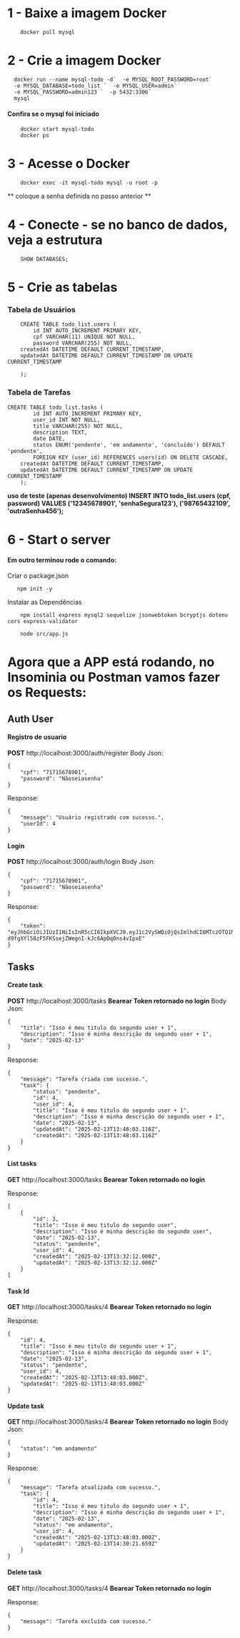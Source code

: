 
# 1 - Baixe a imagem Docker

```
    docker pull mysql
```

# 2 - Crie a imagem Docker

```
  docker run --name mysql-todo -d`  -e MYSQL_ROOT_PASSWORD=root`
  -e MYSQL_DATABASE=todo_list `  -e MYSQL_USER=admin`
  -e MYSQL_PASSWORD=admin123 `  -p 5432:3306`
  mysql
```

#### Confira se o mysql foi iniciado

```
    docker start mysql-todo
    docker ps
```

# 3 - Acesse o Docker

```
    docker exec -it mysql-todo mysql -u root -p
```

** coloque a senha definida no passo anterior **

# 4 - Conecte - se no banco de dados, veja a estrutura

```
    SHOW DATABASES;
```

# 5 - Crie as tabelas

### Tabela de Usuários

```
    CREATE TABLE todo_list.users (
        id INT AUTO_INCREMENT PRIMARY KEY,
        cpf VARCHAR(11) UNIQUE NOT NULL,
        password VARCHAR(255) NOT NULL,
	createdAt DATETIME DEFAULT CURRENT_TIMESTAMP,
	updatedAt DATETIME DEFAULT CURRENT_TIMESTAMP ON UPDATE CURRENT_TIMESTAMP

    );
```

### Tabela de Tarefas

```
CREATE TABLE todo_list.tasks (
        id INT AUTO_INCREMENT PRIMARY KEY,
        user_id INT NOT NULL,
        title VARCHAR(255) NOT NULL,
        description TEXT,
        date DATE,
        status ENUM('pendente', 'em andamento', 'concluído') DEFAULT 'pendente',
        FOREIGN KEY (user_id) REFERENCES users(id) ON DELETE CASCADE,
	createdAt DATETIME DEFAULT CURRENT_TIMESTAMP,
	updatedAt DATETIME DEFAULT CURRENT_TIMESTAMP ON UPDATE CURRENT_TIMESTAMP
    );
```

**uso de teste (apenas desenvolvimento)
INSERT INTO todo_list.users (cpf, password)
VALUES
    ('12345678901', 'senhaSegura123'),
    ('98765432109', 'outraSenha456');**

# 6 - Start o server
#### Em outro terminou rode o comando:

Criar o package.json
```
   npm init -y
```

Instalar as Dependências
```
    npm install express mysql2 sequelize jsonwebtoken bcryptjs dotenv cors express-validator
```

```
    node src/app.js
```

# Agora que a APP está rodando, no Insominia ou Postman vamos fazer os Requests:

## Auth User

#### Registro de usuario

**POST** http://localhost:3000/auth/register
Body Json:

```
{
    "cpf": "71715678901",
    "password": "Nãoseiasenha"
}
```

Response:

```
{
	"message": "Usuário registrado com sucesso.",
	"userId": 4
}
```

#### Login

**POST** http://localhost:3000/auth/login
Body Json:

```
{
    "cpf": "71715678901",
    "password": "Nãoseiasenha"
}
```

Response:

```
{
	"token": "eyJhbGciOiJIUzI1NiIsInR5cCI6IkpXVCJ9.eyJ1c2VySWQiOjQsImlhdCI6MTczOTQ1MzQ5NiwiZXhwIjoxNzM5NDU3MDk2fQ.-d9fgXYl58zF5FKSsejZWegnI-kJc6ApDq0ns4vIpxE"
}
```

## Tasks

#### Create task

**POST** http://localhost:3000/tasks
**Bearear Token retornado no login**
Body Json:

```
{
    "title": "Isso é meu titulo do segundo user + 1",
    "description": "Isso é minha descrição do segundo user + 1",
    "date": "2025-02-13"
}
```

Response:

```
{
	"message": "Tarefa criada com sucesso.",
	"task": {
		"status": "pendente",
		"id": 4,
		"user_id": 4,
		"title": "Isso é meu titulo do segundo user + 1",
		"description": "Isso é minha descrição do segundo user + 1",
		"date": "2025-02-13",
		"updatedAt": "2025-02-13T13:48:03.116Z",
		"createdAt": "2025-02-13T13:48:03.116Z"
	}
}
```

#### List tasks

**GET** http://localhost:3000/tasks
**Bearear Token retornado no login**

Response:

```
[
	{
		"id": 3,
		"title": "Isso é meu titulo do segundo user",
		"description": "Isso é minha descrição do segundo user",
		"date": "2025-02-13",
		"status": "pendente",
		"user_id": 4,
		"createdAt": "2025-02-13T13:32:12.000Z",
		"updatedAt": "2025-02-13T13:32:12.000Z"
	}
]
```

#### Task Id

**GET** http://localhost:3000/tasks/4
**Bearear Token retornado no login**

Response:

```
{
	"id": 4,
	"title": "Isso é meu titulo do segundo user + 1",
	"description": "Isso é minha descrição do segundo user + 1",
	"date": "2025-02-13",
	"status": "pendente",
	"user_id": 4,
	"createdAt": "2025-02-13T13:48:03.000Z",
	"updatedAt": "2025-02-13T13:48:03.000Z"
}
```

#### Update task

**GET** http://localhost:3000/tasks/4
**Bearear Token retornado no login**
Body Json:

```
{
    "status": "em andamento"
}
```

Response:

```
{
	"message": "Tarefa atualizada com sucesso.",
	"task": {
		"id": 4,
		"title": "Isso é meu titulo do segundo user + 1",
		"description": "Isso é minha descrição do segundo user + 1",
		"date": "2025-02-13",
		"status": "em andamento",
		"user_id": 4,
		"createdAt": "2025-02-13T13:48:03.000Z",
		"updatedAt": "2025-02-13T14:30:21.659Z"
	}
}
```

#### Delete task

**GET** http://localhost:3000/tasks/4
**Bearear Token retornado no login**

Response:

```
{
	"message": "Tarefa excluída com sucesso."
}
```
